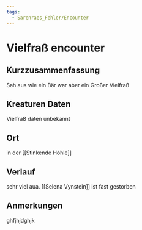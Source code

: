 ```yaml
---
tags:
  - Sarenraes_Fehler/Encounter
---
```

# Vielfraß encounter
## Kurzzusammenfassung
Sah aus wie ein Bär war aber ein Großer Vielfraß

## Kreaturen Daten
Vielfraß daten unbekannt

## Ort
in der [[Stinkende Höhle]]

## Verlauf
sehr viel aua.
[[Selena Vynstein]] ist fast gestorben

## Anmerkungen

ghfjhjdghjk